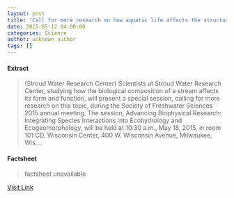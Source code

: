 ```yaml
---
layout: post
title: "Call for more research on how aquatic life affects the structure  and function of freshwater systems"
date: 2015-05-12 04:00:00
categories: Science
author: unknown author
tags: []
---
```



#### Extract
>(Stroud Water Research Center) Scientists at Stroud Water Research Center, studying how the biological composition of a stream affects its form and function, will present a special session, calling for more research on this topic, during the Society of Freshwater Sciences 2015 annual meeting. The session, Advancing Biophysical Research: Integrating Species Interactions into Ecohydrology and Ecogeomorphology, will be held at 10:30 a.m., May 18, 2015, in room 101 CD, Wisconsin Center, 400 W. Wisconsin Avenue, Milwaukee, Wis....

#### Factsheet
>factsheet unavailable

[Visit Link](http://www.eurekalert.org/pub_releases/2015-05/swrc-cfm051215.php)


